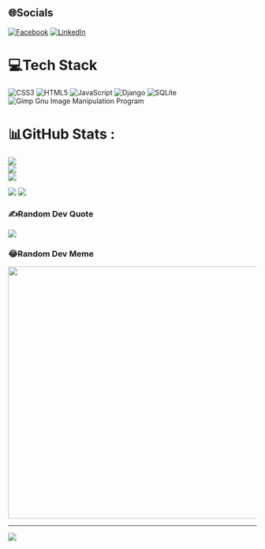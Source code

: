 
## 🌐Socials
[![Facebook](https://img.shields.io/badge/Facebook-%231877F2.svg?logo=Facebook&logoColor=white)](https://facebook.com/mohamadzaminsayan) [![LinkedIn](https://img.shields.io/badge/LinkedIn-%230077B5.svg?logo=linkedin&logoColor=white)](https://linkedin.com/in/mohamadzaminsayan) 

# 💻Tech Stack
![CSS3](https://img.shields.io/badge/css3-%231572B6.svg?style=for-the-badge&logo=css3&logoColor=white) ![HTML5](https://img.shields.io/badge/html5-%23E34F26.svg?style=for-the-badge&logo=html5&logoColor=white) ![JavaScript](https://img.shields.io/badge/javascript-%23323330.svg?style=for-the-badge&logo=javascript&logoColor=%23F7DF1E) ![Django](https://img.shields.io/badge/django-%23092E20.svg?style=for-the-badge&logo=django&logoColor=white) ![SQLite](https://img.shields.io/badge/sqlite-%2307405e.svg?style=for-the-badge&logo=sqlite&logoColor=white) ![Gimp Gnu Image Manipulation Program](https://img.shields.io/badge/Gimp-657D8B?style=for-the-badge&logo=gimp&logoColor=FFFFFF)
# 📊GitHub Stats :
![](https://github-readme-stats.vercel.app/api?username=ZaminSayan&theme=radical&hide_border=false&include_all_commits=false&count_private=false)<br/>
![](https://github-readme-streak-stats.herokuapp.com/?user=ZaminSayan&theme=radical&hide_border=false)<br/>
![](https://github-readme-stats.vercel.app/api/top-langs/?username=ZaminSayan&theme=radical&hide_border=false&include_all_commits=false&count_private=false&layout=compact)

<div>
  <img src="https://github-readme-stats.vercel.app/api/top-langs/?username=MuhammedMusharaf007&show_icons=true&theme=radical&layout=compact" />
  <img src="https://github-profile-trophy.vercel.app/?username=MuhammedMusharaf007&theme=matrix&layout=compact" />
</div>

### ✍️Random Dev Quote
![](https://quotes-github-readme.vercel.app/api?type=horizontal&theme=radical)

### 😂Random Dev Meme
<img src="https://random-memer.herokuapp.com/" width="512px"/>

---
[![](https://visitcount.itsvg.in/api?id=ZaminSayan&icon=0&color=6)](https://visitcount.itsvg.in)

